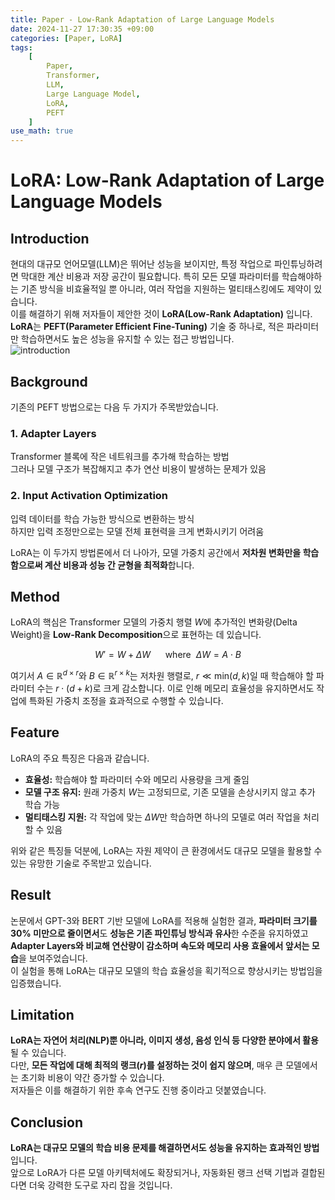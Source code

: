 ```yaml
---
title: Paper - Low-Rank Adaptation of Large Language Models
date: 2024-11-27 17:30:35 +09:00
categories: [Paper, LoRA]
tags: 
    [
        Paper,
        Transformer,
        LLM,
        Large Language Model,
        LoRA,
        PEFT
    ]
use_math: true
---
```


# LoRA: Low-Rank Adaptation of Large Language Models

## Introduction
현대의 대규모 언어모델(LLM)은 뛰어난 성능을 보이지만, 특정 작업으로 파인튜닝하려면
막대한 계산 비용과 저장 공간이 필요합니다. 특히 모든 모델 파라미터를 학습해야하는
기존 방식을 비효율적일 뿐 아니라, 여러 작업을 지원하는 멀티태스킹에도 제약이 있습니다.  
이를 해결하기 위해 저자들이 제안한 것이 **LoRA(Low-Rank Adaptation)** 입니다.  
**LoRA**는 **PEFT(Parameter Efficient Fine-Tuning)** 기술 중 하나로, 
적은 파라미터만 학습하면서도 높은 성능을 유지할 수 있는 접근 방법입니다.  
![introduction](https://github.com/user-attachments/assets/66618652-b4b2-4f53-a33e-1a52b74d9ff9)  

## Background
기존의 PEFT 방법으로는 다음 두 가지가 주목받았습니다.  

### 1. Adapter Layers  
Transformer 블록에 작은 네트워크를 추가해 학습하는 방법  
그러나 모델 구조가 복잡해지고 추가 연산 비용이 발생하는 문제가 있음

### 2. Input Activation Optimization  
입력 데이터를 학습 가능한 방식으로 변환하는 방식  
하지만 입력 조정만으로는 모델 전체 표현력을 크게 변화시키기 어려움

LoRA는 이 두가지 방법론에서 더 나아가, 모델 가중치 공간에서
**저차원 변화만을 학습함으로써 계산 비용과 성능 간 균형을 최적화**합니다.

## Method
LoRA의 핵심은 Transformer 모델의 가중치 행렬 $W$에 추가적인 변화량(Delta Weight)을
**Low-Rank Decomposition**으로 표현하는 데 있습니다.  

$$W' = W + \Delta W \ \ \ \ \ \ \text{where}\ \ \Delta W = A \cdot B$$  

여기서 $A \in \mathbb{R}^{d\times r}$와 $B \in \mathbb{R}^{r\times k}$는
저차원 행렬로, $r \ll \text{min}(d,k)$일 때 학습해야 할 파라미터 수는
$r \cdot (d+k)$로 크게 감소합니다. 이로 인해 메모리 효율성을 유지하면서도 작업에 특화된
가중치 조정을 효과적으로 수행할 수 있습니다.

## Feature
LoRA의 주요 특징은 다음과 같습니다.  
* **효율성:** 학습해야 할 파라미터 수와 메모리 사용량을 크게 줄임
* **모델 구조 유지:** 원래 가중치 $W$는 고정되므로, 기존 모델을 손상시키지 않고 추가 학습 가능
* **멀티태스킹 지원:** 각 작업에 맞는 $\Delta W$만 학습하면 하나의 모델로 여러 작업을 처리할 수 있음  

위와 같은 특징들 덕분에, LoRA는 자원 제약이 큰 환경에서도 대규모 모델을 활용할 수 있는
유망한 기술로 주목받고 있습니다.  

## Result
논문에서 GPT-3와 BERT 기반 모델에 LoRA를 적용해 실험한 결과,
**파라미터 크기를 30% 미만으로 줄이면서**도 **성능은 기존 파인튜닝 방식과 유사**한 수준을 유지하였고
**Adapter Layers와 비교해 연산량이 감소하며 속도와 메모리 사용 효율에서 앞서는 모습**을 보여주었습니다.  
이 실험을 통해 LoRA는 대규모 모델의 학습 효율성을 획기적으로 향상시키는 방법임을 입증했습니다.

## Limitation
**LoRA는 자연어 처리(NLP)뿐 아니라, 이미지 생성, 음성 인식 등 다양한 분야에서 활용**될 수 있습니다.  
다만, **모든 작업에 대해 최적의 랭크($r$)를 설정하는 것이 쉽지 않으며**, 
매우 큰 모델에서는 초기화 비용이 약간 증가할 수 있습니다.  
저자들은 이를 해결하기 위한 후속 연구도 진행 중이라고 덧붙였습니다.

## Conclusion
**LoRA는 대규모 모델의 학습 비용 문제를 해결하면서도 성능을 유지하는 효과적인 방법**입니다.  
앞으로 LoRA가 다른 모델 아키텍처에도 확장되거나, 자동화된 랭크 선택 기법과
결합된다면 더욱 강력한 도구로 자리 잡을 것입니다.